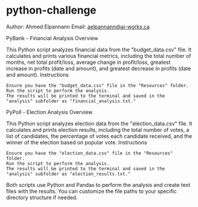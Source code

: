 # python-challenge
Author: Ahmed Elpannann
Email: aelpannann@ai-works.ca
    
PyBank - Financial Analysis
Overview

This Python script analyzes financial data from the "budget_data.csv" file. It calculates and prints various financial metrics, including the total number of months, net total profit/loss, average change in profit/loss, greatest increase in profits (date and amount), and greatest decrease in profits (date and amount).
Instructions

    Ensure you have the "budget_data.csv" file in the "Resources" folder.
    Run the script to perform the analysis.
    The results will be printed to the terminal and saved in the "analysis" subfolder as "financial_analysis.txt."

PyPoll - Election Analysis
Overview

This Python script analyzes election data from the "election_data.csv" file. It calculates and prints election results, including the total number of votes, a list of candidates, the percentage of votes each candidate received, and the winner of the election based on popular vote.
Instructions

    Ensure you have the "election_data.csv" file in the "Resources" folder.
    Run the script to perform the analysis.
    The results will be printed to the terminal and saved in the "analysis" subfolder as "election_results.txt."

Both scripts use Python and Pandas to perform the analysis and create text files with the results. You can customize the file paths to your specific directory structure if needed.
